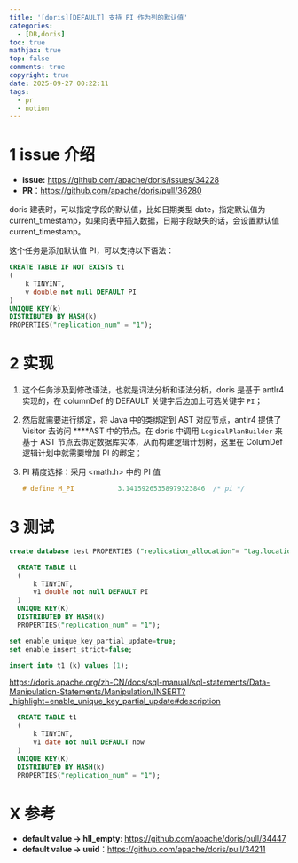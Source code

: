 ```yaml
---
title: '[doris][DEFAULT] 支持 PI 作为列的默认值'
categories:
  - [DB,doris]
toc: true
mathjax: true
top: false
comments: true
copyright: true
date: 2025-09-27 00:22:11
tags: 
  - pr
  - notion
---
```


# 1 issue 介绍

* **issue:** https://github.com/apache/doris/issues/34228
* **PR**：https://github.com/apache/doris/pull/36280

doris 建表时，可以指定字段的默认值，比如日期类型 date，指定默认值为 current_timestamp，如果向表中插入数据，日期字段缺失的话，会设置默认值 current_timestamp。

这个任务是添加默认值 PI，可以支持以下语法：

```sql
CREATE TABLE IF NOT EXISTS t1
(
    k TINYINT,
    v double not null DEFAULT PI
)
UNIQUE KEY(k)
DISTRIBUTED BY HASH(k)
PROPERTIES("replication_num" = "1");
```

# 2 实现

1. 这个任务涉及到修改语法，也就是词法分析和语法分析，doris 是基于 antlr4 实现的，在 columnDef 的 DEFAULT 关键字后边加上可选关键字 `PI`；
2. 然后就需要进行绑定，将 Java 中的类绑定到 AST 对应节点，antlr4 提供了 Visitor 去访问 ****AST 中的节点。在 doris 中调用 `LogicalPlanBuilder` 来基于 AST 节点去绑定数据库实体，从而构建逻辑计划树，这里在 ColumDef 逻辑计划中就需要增加 PI 的绑定；
3. PI 精度选择：采用 <math.h> 中的 PI 值
    
    ```cpp
    # define M_PI           3.14159265358979323846  /* pi */
    ```
    

# 3 测试


```sql
create database test PROPERTIES ("replication_allocation"= "tag.location.default: 1" );
```

```sql
  CREATE TABLE t1
  (
      k TINYINT,
      v1 double not null DEFAULT PI
  )
  UNIQUE KEY(K)
  DISTRIBUTED BY HASH(k)
  PROPERTIES("replication_num" = "1");
```

```sql
set enable_unique_key_partial_update=true;
set enable_insert_strict=false;
```

```sql
insert into t1 (k) values (1);
```

https://doris.apache.org/zh-CN/docs/sql-manual/sql-statements/Data-Manipulation-Statements/Manipulation/INSERT?_highlight=enable_unique_key_partial_update#description

```sql
  CREATE TABLE t1
  (
      k TINYINT,
      v1 date not null DEFAULT now
  )
  UNIQUE KEY(K)
  DISTRIBUTED BY HASH(k)
  PROPERTIES("replication_num" = "1");
```

# X 参考

- **default value →  hll_empty**: https://github.com/apache/doris/pull/34447
- **default value →  uuid**：https://github.com/apache/doris/pull/34211